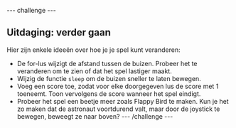 --- challenge ---
## Uitdaging: verder gaan

Hier zijn enkele ideeën over hoe je je spel kunt veranderen:
- De for-lus wijzigt de afstand tussen de buizen. Probeer het te veranderen om te zien of dat het spel lastiger maakt.
- Wijzig de functie `sleep` om de buizen sneller te laten bewegen.
- Voeg een score toe, zodat voor elke doorgegeven lus de score met 1 toeneemt. Toon vervolgens de score wanneer het spel eindigt.
- Probeer het spel een beetje meer zoals Flappy Bird te maken. Kun je het zo maken dat de astronaut voortdurend valt, maar door de joystick te bewegen, beweegt ze naar boven? --- /challenge ---
